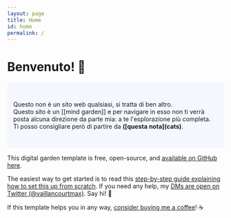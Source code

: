 ```yaml
---
layout: page
title: Home
id: home
permalink: /
---
```


# Benvenuto! 🌱

<p style="padding: 3em 1em; background: #f5f7ff; border-radius: 4px;">
  Questo non è un sito web qualsiasi, si tratta di ben altro. <br>
  Questo sito è un [[mind garden]] e per navigare in esso non ti verrà posta alcuna direzione da parte mia: a te l'esplorazione più completa. <br>
  Ti posso consigliare però di partire da <span style="font-weight: bold">([questa nota](cats)</span>.
</p>

This digital garden template is free, open-source, and [available on GitHub here](https://github.com/maximevaillancourt/digital-garden-jekyll-template).

The easiest way to get started is to read this [step-by-step guide explaining how to set this up from scratch](https://maximevaillancourt.com/blog/setting-up-your-own-digital-garden-with-jekyll). If you need any help, my [DMs are open on Twitter (@vaillancourtmax)](https://twitter.com/vaillancourtmax). Say hi! 👋

If this template helps you in any way, [consider buying me a coffee](https://ko-fi.com/maximevaillancourt)! ☕️

<style>
  .wrapper {
    max-width: 46em;
  }
</style>
